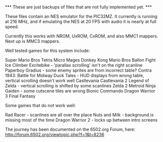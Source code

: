 *** These are just backups of files that are not fully implemented yet. ***

These files contain an NES emulator for the PIC32MZ.  It currently is running at 216 MHz, and if emulating the NES at 20 FPS with audio it is nearly at full speed.

Currently this works with NROM, UxROM, CxROM, and also MMC1 mappers.  Next up is MMC3 mappers.

Well tested games for this system include:

Super Mario Bros
Tetris
Micro Mages
Donkey Kong
Mario Bros
Ballon Fight
Ice Climber
Excitebike - 'parallax scrolling' isn't on the right scanline
Paperboy
Gradius - some enemy sprites are from incorrect table?
Contra
1943: Battle for Midway
Duck Tales - HUD displays from wrong table, vertical scrolling doesn't work well
Castlevania
Castlevania 2
Legend of Zelda - vertical scrolling is shifted by some scanlines
Zelda 2
Metroid
Ninja Gaiden - some cutscene tiles are wrong
Bionic Commando
Dragon Warrior 3
Final Fantasy

Some games that do not work well:

Rad Racer - scanlines are all over the place
Nuts and Milk - background is missing most of the time
Dragon Warrior 2 - locks up between intro screens

The journey has been documented on the 6502.org Forum, here: http://forum.6502.org/viewtopic.php?f=1&t=8236


